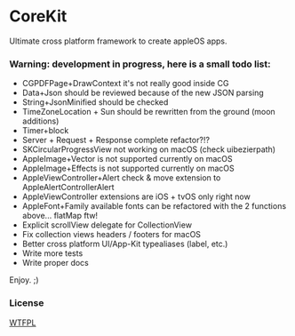 
# CoreKit

Ultimate cross platform framework to create appleOS apps.


### Warning: development in progress, here is a small todo list:

* CGPDFPage+DrawContext it's not really good inside CG
* Data+Json should be reviewed because of the new JSON parsing
* String+JsonMinified should be checked
* TimeZoneLocation + Sun should be rewritten from the ground (moon additions)
* Timer+block
* Server + Request + Response complete refactor?!?
* SKCircularProgressView not working on macOS (check uibezierpath)
* AppleImage+Vector is not supported currently on macOS
* AppleImage+Effects is not supported currently on macOS
* AppleViewController+Alert check & move extension to AppleAlertControllerAlert
* AppleViewController extensions are iOS + tvOS only right now
* AppleFont+Family available fonts can be refactored with the 2 functions above... flatMap ftw!
* Explicit scrollView delegate for CollectionView
* Fix collection views headers / footers for macOS
* Better cross platform UI/App-Kit typealiases (label, etc.)
* Write more tests
* Write proper docs

Enjoy. ;)


### License

[WTFPL](LICENSE)
